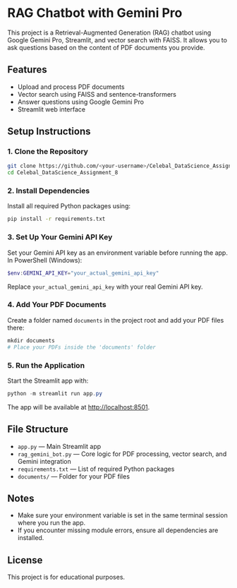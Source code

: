 # RAG Chatbot with Gemini Pro

This project is a Retrieval-Augmented Generation (RAG) chatbot using Google Gemini Pro, Streamlit, and vector search with FAISS. It allows you to ask questions based on the content of PDF documents you provide.

## Features
- Upload and process PDF documents
- Vector search using FAISS and sentence-transformers
- Answer questions using Google Gemini Pro
- Streamlit web interface

## Setup Instructions

### 1. Clone the Repository
```bash
git clone https://github.com/<your-username>/Celebal_DataScience_Assignment_8.git
cd Celebal_DataScience_Assignment_8
```

### 2. Install Dependencies
Install all required Python packages using:
```bash
pip install -r requirements.txt
```

### 3. Set Up Your Gemini API Key
Set your Gemini API key as an environment variable before running the app. In PowerShell (Windows):
```powershell
$env:GEMINI_API_KEY="your_actual_gemini_api_key"
```
Replace `your_actual_gemini_api_key` with your real Gemini API key.

### 4. Add Your PDF Documents
Create a folder named `documents` in the project root and add your PDF files there:
```powershell
mkdir documents
# Place your PDFs inside the 'documents' folder
```

### 5. Run the Application
Start the Streamlit app with:
```powershell
python -m streamlit run app.py
```

The app will be available at [http://localhost:8501](http://localhost:8501).

## File Structure
- `app.py` — Main Streamlit app
- `rag_gemini_bot.py` — Core logic for PDF processing, vector search, and Gemini integration
- `requirements.txt` — List of required Python packages
- `documents/` — Folder for your PDF files

## Notes
- Make sure your environment variable is set in the same terminal session where you run the app.
- If you encounter missing module errors, ensure all dependencies are installed.

## License
This project is for educational purposes.
